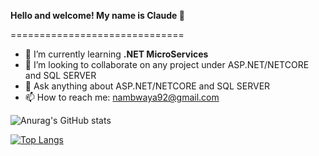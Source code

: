 ****Hello and welcome! My name is Claude 👋**** 

==============================


- 🌱 I’m currently learning **.NET MicroServices**
- 👯 I’m looking to collaborate on any project under ASP.NET/NETCORE and SQL SERVER
- 💬 Ask anything about ASP.NET/NETCORE and SQL SERVER
- 📫 How to reach me: nambwaya92@gmail.com


![Anurag's GitHub stats](https://github-readme-stats.vercel.app/api?username=ClaudeNambwaya&show_icons=true&theme=radical)


[![Top Langs](https://github-readme-stats.vercel.app/api/top-langs/?username=ClaudeNambwaya&layout=compact&theme=radical)](https://github.com/ClaudeNambwaya/github-readme-stats)
